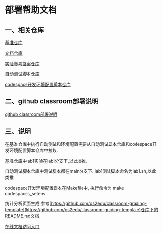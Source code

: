 # 部署帮助文档

## 一、相关仓库
[基准仓库](https://github.com/CL-a11y/uCore-x86-32-base-v2)

[文档仓库](https://github.com/CL-a11y/uCore-x86-32-doc)

[实验参考答案仓库](https://github.com/LearningOS/uCore-x86-32-answer)

[自动测试脚本仓库](https://github.com/CL-a11y/uCore-x86-32-test)

[codespace开发环境配置脚本仓库](https://github.com/CL-a11y/uCore-x86-32-conf)

## 二、github classroom部署说明

[github classroom部署说明](https://github.com/CL-a11y/classroom-help/raw/main/classroom.md)

## 三、说明

在基准仓库中执行自动测试和环境配置需要从自动测试脚本仓库和codespace开发环境配置脚本仓库中拉取.

基准仓库中lab1实验在lab1分支下,以此类推.

自动测试脚本仓库中测试脚本都在main分支下. lab1测试脚本命名为lab1.sh,以此类推

codespace开发环境配置脚本在Makefile中, 执行命令为 make codespaces_setenv

统计分析页面生成,参考[https://github.com/os2edu/classroom-grading-template](https://github.com/os2edu/classroom-grading-template)仓库下的README.md文档.

[在线文档访问入口](https://ucore-x86-classroom-test.github.io/doc_test/)


